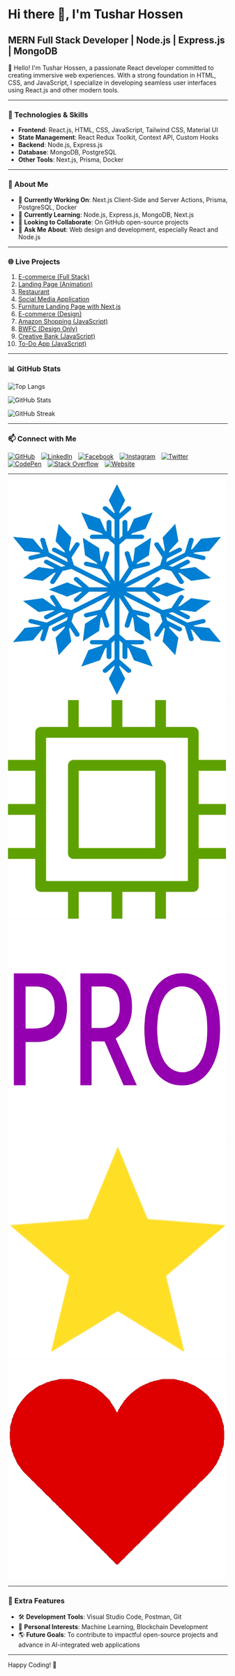 # Hi there 👋, I'm Tushar Hossen

## MERN Full Stack Developer | Node.js | Express.js | MongoDB

👋 Hello! I'm Tushar Hossen, a passionate React developer committed to creating immersive web experiences. With a strong foundation in HTML, CSS, and JavaScript, I specialize in developing seamless user interfaces using React.js and other modern tools.

---

### 🚀 Technologies & Skills
- **Frontend**: React.js, HTML, CSS, JavaScript, Tailwind CSS, Material UI
- **State Management**: React Redux Toolkit, Context API, Custom Hooks
- **Backend**: Node.js, Express.js
- **Database**: MongoDB, PostgreSQL
- **Other Tools**: Next.js, Prisma, Docker

---

### 🌟 About Me
- 🔭 **Currently Working On**: Next.js Client-Side and Server Actions, Prisma, PostgreSQL, Docker
- 🌱 **Currently Learning**: Node.js, Express.js, MongoDB, Next.js
- 👯 **Looking to Collaborate**: On GitHub open-source projects
- 💬 **Ask Me About**: Web design and development, especially React and Node.js

---

### 🌐 Live Projects
1. [E-commerce (Full Stack)](https://www.fatemaagro.com/)
2. [Landing Page (Animation)](https://axtra-digital-agency.vercel.app/)
3. [Restaurant](https://tsr-restaurent.web.app/)
4. [Social Media Application](https://trustbookk.netlify.app/)
5. [Furniture Landing Page with Next.js](https://solutyafurnituredb.vercel.app/)
6. [E-commerce (Design)](https://oribi-react.netlify.app/)
7. [Amazon Shopping (JavaScript)](https://amazon-shopping-c.netlify.app/shop)
8. [BWFC (Design Only)](https://bwfc-bff.netlify.app/)
9. [Creative Bank (JavaScript)](https://tushar-creative-bank.netlify.app/)
10. [To-Do App (JavaScript)](https://zesty-naiad-e0c793.netlify.app/)

---

### 📊 GitHub Stats

![Top Langs](https://github-readme-stats.vercel.app/api/top-langs/?username=tushar-h789&layout=compact&theme=tokyonight)

![GitHub Stats](https://github-readme-stats.vercel.app/api?username=tushar-h789&show_icons=true&count_private=true&theme=tokyonight)

![GitHub Streak](https://streak-stats.demolab.com/?user=tushar-h789&theme=tokyonight)

---

### 📫 Connect with Me

<a href="https://github.com/tushar-h789" style="display:inline-block; margin-right:10px;"><img src="https://cdn.jsdelivr.net/npm/simple-icons@3.0.1/icons/github.svg" alt="GitHub" width="20px"/></a>
<a href="https://www.linkedin.com/in/tushar-h789/" style="display:inline-block; margin-right:10px;"><img src="https://cdn.jsdelivr.net/npm/simple-icons@3.0.1/icons/linkedin.svg" alt="LinkedIn" width="20px"/></a>
<a href="https://www.facebook.com/tusharH789" style="display:inline-block; margin-right:10px;"><img src="https://cdn.jsdelivr.net/npm/simple-icons@3.0.1/icons/facebook.svg" alt="Facebook" width="20px"/></a>
<a href="https://www.instagram.com/tusharh789/" style="display:inline-block; margin-right:10px;"><img src="https://cdn.jsdelivr.net/npm/simple-icons@3.0.1/icons/instagram.svg" alt="Instagram" width="20px"/></a>
<a href="https://twitter.com/tusharH789" style="display:inline-block; margin-right:10px;"><img src="https://cdn.jsdelivr.net/npm/simple-icons@3.0.1/icons/twitter.svg" alt="Twitter" width="20px"/></a>
<a href="https://codepen.io/tushar-h789" style="display:inline-block; margin-right:10px;"><img src="https://cdn.jsdelivr.net/npm/simple-icons@3.0.1/icons/codepen.svg" alt="CodePen" width="20px"/></a>
<a href="https://stackoverflow.com/users/tushar-imran" style="display:inline-block; margin-right:10px;"><img src="https://cdn.jsdelivr.net/npm/simple-icons@3.0.1/icons/stackoverflow.svg" alt="Stack Overflow" width="20px"/></a>
<a href="https://tsr-restaurent.web.app/" style="display:inline-block; margin-right:10px;"><img src="https://cdn.jsdelivr.net/npm/simple-icons@3.0.1/icons/icloud.svg" alt="Website" width="20px"/></a>

---

![Animated Badges](https://raw.githubusercontent.com/acervenky/animated-github-badges/master/assets/acbadge.gif) ![Dev Badge](https://raw.githubusercontent.com/acervenky/animated-github-badges/master/assets/devbadge.gif) ![Pro Badge](https://raw.githubusercontent.com/acervenky/animated-github-badges/master/assets/pro.gif) ![Star Badge](https://raw.githubusercontent.com/acervenky/animated-github-badges/master/assets/starbadge.gif) ![Sponsor Badge](https://raw.githubusercontent.com/acervenky/animated-github-badges/master/assets/sponsorbadge.gif)

---

### 🌟 Extra Features
- 🛠 **Development Tools**: Visual Studio Code, Postman, Git
- 🧩 **Personal Interests**: Machine Learning, Blockchain Development
- 🌎 **Future Goals**: To contribute to impactful open-source projects and advance in AI-integrated web applications

---

Happy Coding! 🚀
